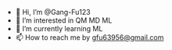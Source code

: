- 👋 Hi, I’m @Gang-Fu123
- 👀 I’m interested in QM MD ML
- 🌱 I’m currently learning ML
- 📫 How to reach me by gfu63956@gmail.com

<!---
Gang-Fu123/Gang-Fu123 is a ✨ special ✨ repository because its `README.md` (this file) appears on your GitHub profile.
You can click the Preview link to take a look at your changes.
--->
